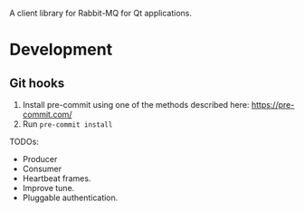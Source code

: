 A client library for Rabbit-MQ for Qt applications.
# Development

## Git hooks

1. Install pre-commit using one of the methods described here: 
 https://pre-commit.com/
2. Run `pre-commit install`

TODOs:

- Producer
- Consumer
- Heartbeat frames.
- Improve tune.
- Pluggable authentication.
